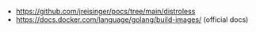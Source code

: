 * https://github.com/jreisinger/pocs/tree/main/distroless
* https://docs.docker.com/language/golang/build-images/ (official docs)
